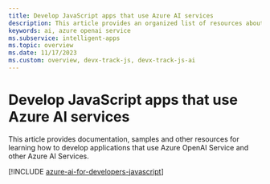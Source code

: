 ```yaml
---
title: Develop JavaScript apps that use Azure AI services
description: This article provides an organized list of resources about Azure AI scenarios for JavaScript developers, including documentation and code samples.
keywords: ai, azure openai service
ms.subservice: intelligent-apps
ms.topic: overview
ms.date: 11/17/2023
ms.custom: overview, devx-track-js, devx-track-js-ai
---
```


# Develop JavaScript apps that use Azure AI services

This article provides documentation, samples and other resources for learning how to develop applications that use Azure OpenAI Service and other Azure AI Services.

[!INCLUDE [azure-ai-for-developers-javascript](../intro/includes/azure-ai-for-developers-javascript.md)]
